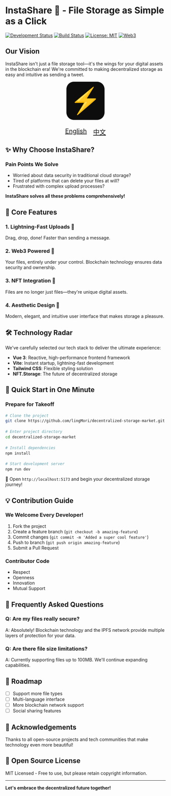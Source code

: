 # InstaShare 🚀 - File Storage as Simple as a Click
[![Development Status](https://img.shields.io/badge/status-active-green.svg)](https://github.com/your-username/instashare)
[![Build Status](https://img.shields.io/badge/build-passing-brightgreen.svg)]()
[![License: MIT](https://img.shields.io/badge/License-MIT-yellow.svg)](https://opensource.org/licenses/MIT)
[![Web3](https://img.shields.io/badge/Web3-Enabled-blue.svg)]()
## Our Vision

InstaShare isn't just a file storage tool—it's the wings for your digital assets in the blockchain era! We're committed to making decentralized storage as easy and intuitive as sending a tweet.

<div align="center">
  <img src="frontend/public/icons/icon-150x150.png" width="120" alt="InstaShare Logo"/>
</div>

<div align="center" style="display: flex; justify-content: center; gap: 20px; margin: 20px 0; font-size: 20px;">
    <a href="readme.md">
        English
    </a>
    <a href="readme_cn.md" >
        中文
    </a>
</div>

## ✨ Why Choose InstaShare?

### Pain Points We Solve

- Worried about data security in traditional cloud storage?
- Tired of platforms that can delete your files at will?
- Frustrated with complex upload processes?

**InstaShare solves all these problems comprehensively!**

## 🌟 Core Features

### 1. Lightning-Fast Uploads 🚀
Drag, drop, done! Faster than sending a message.

### 2. Web3 Powered 🔗
Your files, entirely under your control. Blockchain technology ensures data security and ownership.

### 3. NFT Integration 🎨
Files are no longer just files—they're unique digital assets.

### 4. Aesthetic Design 💅
Modern, elegant, and intuitive user interface that makes storage a pleasure.

## 🛠 Technology Radar

We've carefully selected our tech stack to deliver the ultimate experience:

- **Vue 3**: Reactive, high-performance frontend framework
- **Vite**: Instant startup, lightning-fast development
- **Tailwind CSS**: Flexible styling solution
- **NFT.Storage**: The future of decentralized storage

## 🚀 Quick Start in One Minute

### Prepare for Takeoff

```bash
# Clone the project
git clone https://github.com/lingMori/decentralized-storage-market.git

# Enter project directory
cd decentralized-storage-market

# Install dependencies
npm install

# Start development server
npm run dev
```

🎉 Open `http://localhost:5173` and begin your decentralized storage journey!

## 💡 Contribution Guide

### We Welcome Every Developer!

1. Fork the project
2. Create a feature branch (`git checkout -b amazing-feature`)
3. Commit changes (`git commit -m 'Added a super cool feature'`)
4. Push to branch (`git push origin amazing-feature`)
5. Submit a Pull Request

### Contributor Code

- Respect
- Openness
- Innovation
- Mutual Support

## 🤔 Frequently Asked Questions

### Q: Are my files really secure?
A: Absolutely! Blockchain technology and the IPFS network provide multiple layers of protection for your data.

### Q: Are there file size limitations?
A: Currently supporting files up to 100MB. We'll continue expanding capabilities.

## 🌈 Roadmap

- [ ] Support more file types
- [ ] Multi-language interface
- [ ] More blockchain network support
- [ ] Social sharing features

## 🤝 Acknowledgements

Thanks to all open-source projects and tech communities that make technology even more beautiful!

## 📄 Open Source License

MIT Licensed - Free to use, but please retain copyright information.

---

**Let's embrace the decentralized future together!**
